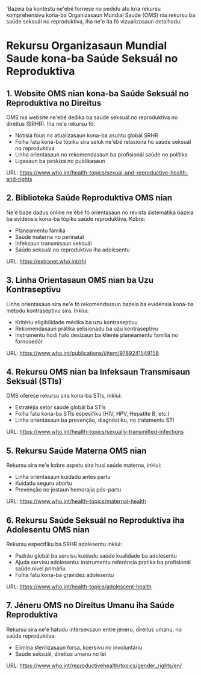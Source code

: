 'Bazeia ba kontestu ne'ebé fornese no pedidu atu kria rekursu komprehensivu kona-ba Organizasaun Mundial Saude (OMS) nia rekursu ba saúde seksuál no reproduktiva, iha ne'e ita fó vizualizasaun detalhadu:

# Rekursu Organizasaun Mundial Saude kona-ba Saúde Seksuál no Reproduktiva

## 1. Website OMS nian kona-ba Saúde Seksuál no Reproduktiva no Direitus

OMS nia website ne'ebé dedika ba saúde seksuál no reproduktiva no direitus (SRHR). Iha ne'e rekursu fó:

- Notísia foun no atualizasaun kona-ba asuntu globál SRHR
- Folha fatu kona-ba tópiku sira seluk ne'ebé relasiona ho saúde seksuál no reproduktiva
- Linha orientasaun no rekomendasaun ba profisionál saúde no polítika
- Ligasaun ba peskiza no publikasaun

URL: https://www.who.int/health-topics/sexual-and-reproductive-health-and-rights

## 2. Biblioteka Saúde Reproduktiva OMS nian

Ne'e baze dadus online ne'ebé fó orientasaun no revista sistemátika bazeia ba evidénsia kona-ba tópiku saúde reproduktiva. Kobre:

- Planeamentu família
- Saúde materna no perinatal
- Infeksaun transmisaun seksuál
- Saúde seksuál no reproduktiva iha adolesentu

URL: https://extranet.who.int/rhl

## 3. Linha Orientasaun OMS nian ba Uzu Kontraseptivu

Linha orientasaun sira ne'e fó rekomendasaun bazeia ba evidénsia kona-ba métodu kontraseptivu sira. Inklui:

- Kritériu eligibilidade médika ba uzu kontraseptivu
- Rekomendasaun prátika selisionadu ba uzu kontraseptivu
- Instrumentu hodi halo desizaun ba kliente planeamentu família no fornosedór

URL: https://www.who.int/publications/i/item/9789241549158

## 4. Rekursu OMS nian ba Infeksaun Transmisaun Seksuál (STIs)

OMS oferese rekursu sira kona-ba STIs, inklui:

- Estratéjia setór saúde globál ba STIs
- Folha fatu kona-ba STIs espesífiku (HIV, HPV, Hepatite B, etc.)
- Linha orientasaun ba prevenção, diagnóstiku, no tratamentu STI

URL: https://www.who.int/health-topics/sexually-transmitted-infections

## 5. Rekursu Saúde Materna OMS nian

Rekursu sira ne'e kobre aspetu sira husi saúde materna, inklui:

- Linha orientasaun kuidadu antes partu
- Kuidadu seguru abortu
- Prevenção no jestaun hemorajia pós-partu

URL: https://www.who.int/health-topics/maternal-health

## 6. Rekursu Saúde Seksuál no Reproduktiva iha Adolesentu OMS nian

Rekursu específiku ba SRHR adolesentu inklui:

- Padrãu globál ba servisu kuidadu saúde kualidade ba adolesentu
- Ajuda servisu adolesentu: instrumentu referénsia pratika ba profisionál saúde nível primáriu
- Folha fatu kona-ba gravidez adolesentu 

URL: https://www.who.int/health-topics/adolescent-health

## 7. Jéneru OMS no Direitus Umanu iha Saúde Reproduktiva

Rekursu sira ne'e hatudu interseksaun entre jéneru, direitus umanu, no saúde reproduktiva:

- Elimina sterilizasaun forsa, koersivu no involuntáriu
- Saúde seksuál, direitus umanu no lei

URL: https://www.who.int/reproductivehealth/topics/gender_rights/en/